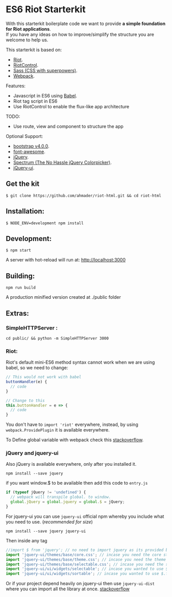 # ES6 Riot Starterkit

With this starterkit boilerplate code we want to provide **a simple foundation for Riot applications**.<br>
If you have any ideas on how to improve/simplify the structure you are welcome to help us.

This starterkit is based on:
* [Riot](https://muut.com/riotjs/).
* [RiotControl](https://github.com/jimsparkman/RiotControl/).
* [Sass (CSS with superpowers)](https://github.com/webpack-contrib/sass-loader).
* [Webpack](http://webpack.github.io/).
  
Features:
* Javascript in ES6 using [Babel](https://babeljs.io/).
* Riot tag script in ES6
* Use RiotControl to enable the flux-like app architecture

TODO:
* Use route, view and component to structure the app

Optional Support:
* [bootstrap v4.0.0](https://getbootstrap.com/).
* [font-awesome](http://fontawesome.io/).
* [jQuery](https://jquery.com/).
* [Spectrum (The No Hassle jQuery Colorpicker)](https://bgrins.github.io/spectrum/).
* [jQuery-ui](https://jqueryui.com/).


## Get the kit

```
$ git clone https://github.com/ahmader/riot-html.git && cd riot-html
```


## Installation:

```
$ NODE_ENV=development npm install
```

## Development:
```
$ npm start
```
A server with hot-reload will run at: [http://localhost:3000](http://localhost:3000)

## Building:
```
npm run build
```
A production minified version created at ./public folder


## Extras:

### SimpleHTTPServer :
```
cd public/ && python -m SimpleHTTPServer 3000
```


### Riot:
Riot's default mini-ES6 method syntax cannot work when we are using babel, so we need to change:

```js
// This would not work with babel
buttonHandler(e) {
  // code
}

// Change to this
this.buttonHandler = e => {
  // code
}
```

You don't have to `import 'riot'` everywhere, instead, by using `webpack.ProvidePlugin` it is available everywhere.

To Define global variable with webpack check this 
[stackoverflow](https://stackoverflow.com/a/40416826/1426938).

### jQuery and jquery-ui
Also jQuery is available everywhere, only after you installed it.
```
npm install --save jquery
```
if you want window.$ to be available then add this code to `entry.js`
```js
if (typeof jQuery != 'undefined') {
  // webpack will transpile global. to window.
  global.jQuery = global.jquery = global.$ = jQuery;
}
```

For jquery-ui you can use `jquery-ui` official npm whereby you include what you need to use. (*recommended for size*)

```
npm install --save jquery jquery-ui
```

Then inside any tag
```js
//import $ from 'jquery'; // no need to import jquery as its provided by `webpack.ProvidePlugin`
import 'jquery-ui/themes/base/core.css'; // incase you need the core styles
import 'jquery-ui/themes/base/theme.css'; // incase you need the theme styles
import 'jquery-ui/themes/base/selectable.css'; // incase you need the selectable styles
import 'jquery-ui/ui/widgets/selectable'; // incase you wanted to use $.fn.selectable
import 'jquery-ui/ui/widgets/sortable'; // incase you wanted to use $.fn.sortable
```
Or if your project depend heavily on jquery-ui then use `jquery-ui-dist` where you can import all the library at once. 
[stackoverflow](https://stackoverflow.com/questions/35259835/how-to-import-jquery-ui-using-es6-es7-syntax)

